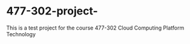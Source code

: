 # 477-302-project-
This is a test project for the course 477-302 Cloud Computing Platform Technology
